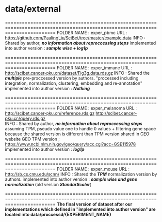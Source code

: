 data/external
==============================

==============================================================================================================================
FOLDER NAME                     : exper_pbmc
URL                             : https://github.com/PaulingLiu/SciBet/tree/master/example.data
INFO                            : Shared by author, ***no information about reproccessing steps***
implemented into author version : ***sample wise + log1p***

==============================================================================================================================
FOLDER NAME                     : exper_immune
URL                             : http://scibet.cancer-pku.cn/dataset/Fig3g.data.rds.gz
INFO                            : Shared the ***multiple*** pre-proccessed version by authors.
                                  "processed including integration, normalization, clustering, embedding and re-annotation"
implemented into author version : ***Nothing***

==============================================================================================================================
FOLDER NAME                     : exper_melanoma
URL                             : http://scibet.cancer-pku.cn/reference.rds.gz
                                  http://scibet.cancer-pku.cn/query.rds.gz  
INFO                            : Shared by author, ***no information about reproccessing steps***
                                  assuming TPM, pseudo value one to handle 0 values + filtering gene space
                                  because the shared version is different than TPM version shared in GEO website
                                  GEO TPM version ; https://www.ncbi.nlm.nih.gov/geo/query/acc.cgi?acc=GSE115978
implemented into author version : ***log1p***

==============================================================================================================================
FOLDER NAME                     : exper_mouse
URL                             : http://sb.cs.cmu.edu/scnn/
INFO                            : Shared the ***TPM*** normalization version by authors.
implemented into author version : ***sample wise and gene normalization***
                                  (old version ***StandarScaler***)

==============================================================================================================================
**The final version of dataset after our implementations which defined in "implemented into author version" are located into data/proccessd/{EXPERIMENT_NAME}**